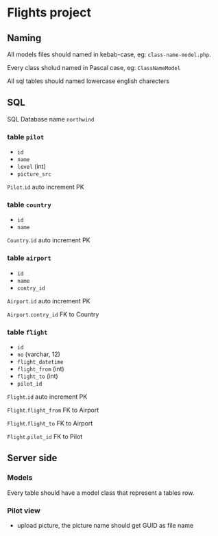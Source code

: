 # Flights project

## Naming
All models files should named in kebab-case, eg: `class-name-model.php`.

Every class sholud named in Pascal case, eg: `ClassNameModel`

All sql tables should named lowercase english charecters

## SQL
SQL Database name `northwind`

### table `pilot`
- `id`
- `name`
- `level` (int)
- `picture_src`
 
`Pilot`.`id` auto increment PK

### table `country`
- `id`
- `name`

`Country`.`id` auto increment PK

### table `airport`
- `id`
- `name`
- `contry_id`

`Airport`.`id` auto increment PK

`Airport`.`contry_id` FK to Country


### table `flight`
- `id`
- `no` (varchar, 12)
- `flight_datetime`
- `flight_from` (int)
- `flight_to` (int)
- `pilot_id`

`Flight`.`id` auto increment PK

`Flight`.`flight_from` FK to Airport

`Flight`.`flight_to` FK to Airport

`Flight`.`pilot_id` FK to Pilot


## Server side
### Models
Every table should have a model class that represent a tables row.

### Pilot view
- upload picture, the picture name should get GUID as file name
